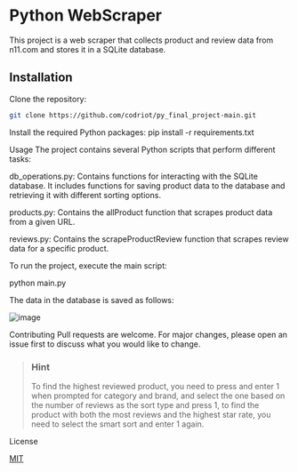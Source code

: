 # Python WebScraper

This project is a web scraper that collects product and review data from n11.com and stores it in a SQLite database.

## Installation

Clone the repository:

```bash
git clone https://github.com/codriot/py_final_project-main.git
```
Install the required Python packages:
pip install -r requirements.txt

Usage
The project contains several Python scripts that perform different tasks:

db_operations.py: Contains functions for interacting with the SQLite database. It includes functions for saving product data to the database and retrieving it with different sorting options.

products.py: Contains the allProduct function that scrapes product data from a given URL.

reviews.py: Contains the scrapeProductReview function that scrapes review data for a specific product.

To run the project, execute the main script: 

python main.py

The data in the database is saved as follows:


![image](https://github.com/codriot/py_final_project-main/assets/146637002/7416bc48-5ef1-4050-ad2e-fb3ed8d8d84b)



Contributing
Pull requests are welcome. For major changes, please open an issue first to discuss what you would like to change.

>### Hint
>To find the highest reviewed product, you need to press and enter 1 when prompted for category and brand, and select the one based on the number of reviews as the sort type and press 1, to find the product with both the most reviews and the highest star rate, you need to select the smart sort and enter 1 again. 


License

[MIT](https://choosealicense.com/licenses/mit/)
